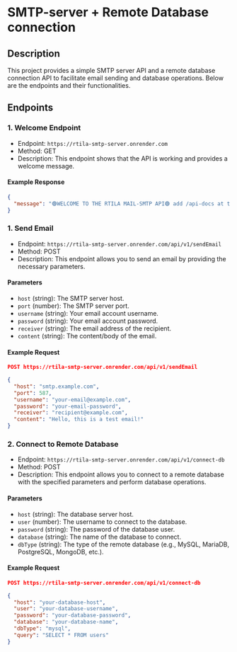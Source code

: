 # SMTP-server + Remote Database connection

## Description

This project provides a simple SMTP server API and a remote database connection API to facilitate email sending and database operations. Below are the endpoints and their functionalities.

## Endpoints

### 1. Welcome Endpoint

- Endpoint: `https://rtila-smtp-server.onrender.com`
- Method: GET
- Description: This endpoint shows that the API is working and provides a welcome message.

#### Example Response

```json
{
  "message": "🟢WELCOME TO THE RTILA MAIL-SMTP API🟢 add /api-docs at the end of Url to go to the documentation"
}
```

### 1. Send Email

- Endpoint: `https://rtila-smtp-server.onrender.com/api/v1/sendEmail`
- Method: POST
- Description: This endpoint allows you to send an email by providing the necessary parameters.

#### Parameters

- `host` (string): The SMTP server host.
- `port` (number): The SMTP server port.
- `username` (string): Your email account username.
- `password` (string): Your email account password.
- `receiver` (string): The email address of the recipient.
- `content` (string): The content/body of the email.

#### Example Request

```json
POST https://rtila-smtp-server.onrender.com/api/v1/sendEmail

{
  "host": "smtp.example.com",
  "port": 587,
  "username": "your-email@example.com",
  "password": "your-email-password",
  "receiver": "recipient@example.com",
  "content": "Hello, this is a test email!"
}
```
### 2. Connect to Remote Database

- Endpoint: `https://rtila-smtp-server.onrender.com/api/v1/connect-db`
- Method: POST
- Description: This endpoint allows you to connect to a remote database with the specified parameters and perform database operations.

#### Parameters

- `host` (string): The database server host.
- `user` (number): The username to connect to the database.
- `password` (string): The password of the database user.
- `database` (string): The name of the database to connect.
- `dbType` (string): The type of the remote database (e.g., MySQL, MariaDB, PostgreSQL, MongoDB, etc.).

#### Example Request

```json
POST https://rtila-smtp-server.onrender.com/api/v1/connect-db

{
  "host": "your-database-host",
  "user": "your-database-username",
  "password": "your-database-password",
  "database": "your-database-name",
  "dbType": "mysql",
  "query": "SELECT * FROM users"
}
```
